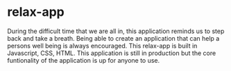 # relax-app
During the difficult time that we are all in, this application reminds us to step back and take a breath. Being able to create an application that can help a persons well being is always encouraged.
This relax-app is built in Javascript, CSS, HTML. This application is still in production but the core funtionality of the application is up for anyone to use. 
